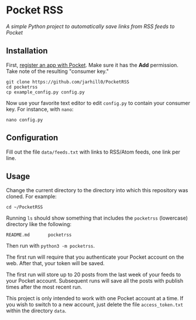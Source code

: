 # Pocket RSS

*A simple Python project to automatically save links from RSS feeds to Pocket*

## Installation

First, [register an app with Pocket](https://getpocket.com/developer/apps/new).
Make sure it has the **Add** permission. Take note of the resulting "consumer
key."

```
git clone https://github.com/jarhill0/PocketRSS
cd pocketrss
cp example_config.py config.py
```

Now use your favorite text editor to edit `config.py` to contain your consumer
key. For instance, with `nano`:

```
nano config.py
```

## Configuration

Fill out the file `data/feeds.txt` with links to RSS/Atom feeds, one link per
line.

## Usage

Change the current directory to the directory into which this repository was
cloned. For example:

```
cd ~/PocketRSS
```

Running `ls` should show something that includes the `pocketrss` (lowercase)
directory like the following:

```
README.md       pocketrss
```

Then run with `python3 -m pocketrss`.

The first run will require that you authenticate your Pocket account on the web.
After that, your token will be saved.

The first run will store up to 20 posts from the last week of your feeds to your
Pocket account. Subsequent runs will save all the posts with publish times after
the most recent run.

This project is only intended to work with one Pocket account at a time. If you
wish to switch to a new account, just delete the file `access_token.txt` within
the directory `data`.
